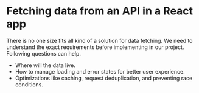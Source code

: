 # Fetching data from an API in a React app

There is no one size fits all kind of a solution for data fetching. We need to understand the exact requirements before implementing in our project. Following questions can help.

- Where will the data live.
- How to manage loading and error states for better user experience.
- Optimizations like caching, request deduplication, and preventing race conditions.
